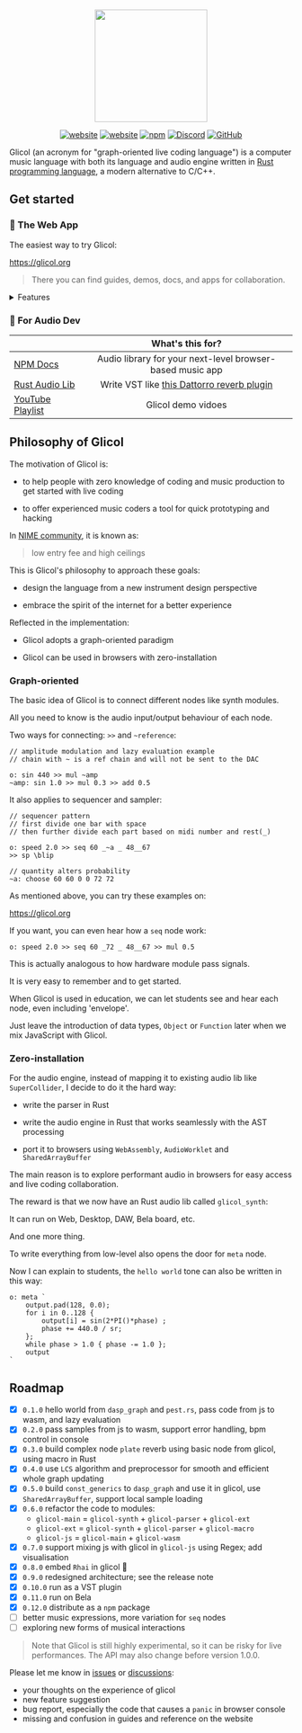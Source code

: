 <div align="center">
  <br />
  <p>
    <a href="https://glicol.org"><img src="https://github.com/chaosprint/glicol/raw/main/logo.png" width="200" /></a>
  </p>
</div>

<div align="center">
  <a href="https://glicol.org" target="_blank"><img alt="website" src="https://img.shields.io/badge/website-glicol.org-blue"></a>
  <a href="https://glicol.js.org" target="_blank"><img alt="website" src="https://img.shields.io/badge/npm%20docs-glicol.js.org-yellow"></a>
  <a href="https://npmjs.com/glicol" target="_blank"><img alt="npm" src="https://img.shields.io/npm/v/glicol"></a>
  <a href="https://discord.gg/JpzgkZBj" target="_blank"><img alt="Discord" src="https://img.shields.io/discord/963514061528662046"></a>
  <a href="https://github.com/chaosprint/glicol/blob/main/LICENSE"><img alt="GitHub" src="https://img.shields.io/github/license/chaosprint/glicol"></a>
</div>

Glicol (an acronym for "graph-oriented live coding language") is a computer music language with both its language and audio engine written in [Rust programming language](https://www.rust-lang.org/), a modern alternative to C/C++.

<!-- Glicol can be used for:
- live coding performance, either in browsers with your friends or in a VST plugin(experimental)
- education of electronic music, DSP and coding
- audio/music app development in browsers, [either CDN or NPM](https://github.com/chaosprint/glicol/tree/main/js)
- Rust audio library, running on Web, Desktop, [DAW](https://github.com/chaosprint/glicol/tree/main/rs/vst), [Bela](https://github.com/chaosprint/glicol/tree/main/rs/bela), etc. -->

## Get started

### 🚀 The Web App
 
The easiest way to try Glicol:

https://glicol.org

> There you can find guides, demos, docs, and apps for collaboration.

<details>
  <summary>Features</summary>
  
  - Near-native, garbage-collection-free and memory-safe real-time audio in web browsers
  
  - Quick reference in consoles with `alt-d`
  
  - The web app automatically loads samples; you can also drag and drop local samples in the browser editor
  
  - Robust error handling: error reported in console, but previous music will continue!
  
  - Mix JavaScript code to create visuals with Hydra synth made by @ojack
  
  - What you see is what you get, i.e. declarative programmering for both code writing and executing: no need to select anything, just change the code and update, Glicol engine will use `LCS` algorithm to handle adding, updating and removing
  
  - Decentralised collaboration using `yjs` and a unique `be-ready` mechanism
</details>

### 🎁 For Audio Dev

|                 |               What's this for?                                |
|-----------------|:---------------------------------------------------------:|
| [NPM Docs](https://glicol.js.org)       | Audio library for your next-level browser-based music app |
| [Rust Audio Lib](https://github.com/chaosprint/glicol/tree/main/rs/synth)  | Write VST like [this Dattorro reverb plugin](https://github.com/chaosprint/dattorro-vst-rs)  |   
| [YouTube Playlist](https://www.youtube.com/playlist?list=PLT4REhRBWaOOrLQxCg5Uw97gEpN-woo1c) | Glicol demo vidoes                                        |

## Philosophy of Glicol

The motivation of Glicol is:

- to help people with zero knowledge of coding and music production to get started with live coding

- to offer experienced music coders a tool for quick prototyping and hacking

In [NIME community](https://nime.org/), it is known as: 
> low entry fee and high ceilings

This is Glicol's philosophy to approach these goals:

- design the language from a new instrument design perspective

- embrace the spirit of the internet for a better experience

Reflected in the implementation:

- Glicol adopts a graph-oriented paradigm

- Glicol can be used in browsers with zero-installation

### Graph-oriented

The basic idea of Glicol is to connect different nodes like synth modules.

All you need to know is the audio input/output behaviour of each node.

Two ways for connecting: `>>` and `~reference`:
```
// amplitude modulation and lazy evaluation example
// chain with ~ is a ref chain and will not be sent to the DAC

o: sin 440 >> mul ~amp
~amp: sin 1.0 >> mul 0.3 >> add 0.5
```
<!-- Sometimes, constraints make it easier to learn and use. -->

It also applies to sequencer and sampler:
```
// sequencer pattern
// first divide one bar with space
// then further divide each part based on midi number and rest(_)

o: speed 2.0 >> seq 60 _~a _ 48__67
>> sp \blip

// quantity alters probability
~a: choose 60 60 0 0 72 72
```

As mentioned above, you can try these examples on:

https://glicol.org

If you want, you can even hear how a `seq` node work:
```
o: speed 2.0 >> seq 60 _72 _ 48__67 >> mul 0.5
```

This is actually analogous to how hardware module pass signals.

It is very easy to remember and to get started.

When Glicol is used in education, we can let students see and hear each node, even including 'envelope'.

Just leave the introduction of data types, `Object` or `Function` later when we mix JavaScript with Glicol.

### Zero-installation

For the audio engine, instead of mapping it to existing audio lib like `SuperCollider`, I decide to do it the hard way:

- write the parser in Rust

- write the audio engine in Rust that works seamlessly with the AST processing

- port it to browsers using `WebAssembly`, `AudioWorklet` and `SharedArrayBuffer`

The main reason is to explore performant audio in browsers for easy access and live coding collaboration.

The reward is that we now have an Rust audio lib called `glicol_synth`:

It can run on Web, Desktop, DAW, Bela board, etc.

And one more thing.

To write everything from low-level also opens the door for `meta` node.

Now I can explain to students, the `hello world` tone can also be written in this way:
```
o: meta `
    output.pad(128, 0.0);
    for i in 0..128 {
        output[i] = sin(2*PI()*phase) ;
        phase += 440.0 / sr;
    };
    while phase > 1.0 { phase -= 1.0 };
    output
`
```

## Roadmap

- [x] `0.1.0` hello world from `dasp_graph` and `pest.rs`, pass code from js to wasm, and lazy evaluation
- [x] `0.2.0` pass samples from js to wasm, support error handling, bpm control in console
- [x] `0.3.0` build complex node `plate` reverb using basic node from glicol, using macro in Rust
- [x] `0.4.0` use `LCS` algorithm and preprocessor for smooth and efficient whole graph updating
- [x] `0.5.0` build `const_generics` to `dasp_graph` and use it in glicol, use `SharedArrayBuffer`, support local sample loading
- [x] `0.6.0` refactor the code to modules: 
    - `glicol-main` = `glicol-synth` + `glicol-parser` + `glicol-ext`
    - `glicol-ext` = `glicol-synth` + `glicol-parser` + `glicol-macro`
    - `glicol-js` = `glicol-main` + `glicol-wasm`
- [x] `0.7.0` support mixing js with glicol in `glicol-js` using Regex; add visualisation
- [x] `0.8.0` embed `Rhai` in glicol 🎉
- [x] `0.9.0` redesigned architecture; see the release note
- [x] `0.10.0` run as a VST plugin
- [x] `0.11.0` run on Bela
- [x] `0.12.0` distribute as a `npm` package
- [ ] better music expressions, more variation for `seq` nodes
- [ ] exploring new forms of musical interactions
<!-- - [ ] midi support? used in vst? -->
<!-- - [ ] examples for web audio, vst, bela, etc. -->

> Note that Glicol is still highly experimental, so it can be risky for live performances. 
> The API may also change before version 1.0.0.

Please let me know in [issues](https://github.com/chaosprint/glicol/issues) or [discussions](https://github.com/chaosprint/glicol/discussions):
- your thoughts on the experience of glicol
- new feature suggestion
- bug report, especially the code that causes a `panic` in browser console
- missing and confusion in guides and reference on the website
